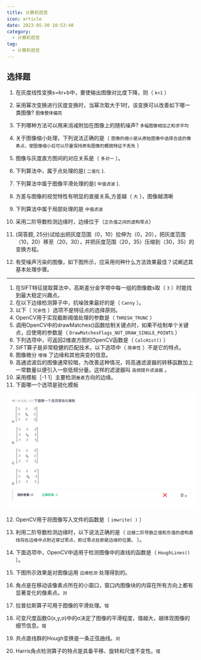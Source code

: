 ```yaml
---
title: 计算机视觉
icon: article
date: 2023-05-30 10:53:48
category:
  - 计算机视觉
tag:
  - 计算机视觉
---
```


## 选择题

1. 在灰度线性变换s=kr+b中，要使输出图像对比度下降，则（ `k<1`   ）
2. 采用幂次变换进行灰度变换时，当幂次取大于1时，该变换可以改善如下哪一类图像? `图像整体偏亮`
3. 下列哪种方法可以用来消减附加在图像上的随机噪声? `多幅图像相加之和求平均`
4. 关于图像缩小处理，下列说法正确的是（  `图像的缩小是从原始图像中选择合适的像素点，使图像缩小后可以尽量保持原有图像的概貌特征不丢失`  ）
5.  图像与灰度直方图间的对应关系是（  `多对一`    ）。
6. 下列算法中，属于点处理的是( `二值化`  ).
7. 下列算法中属于图像平滑处理的是( `中值滤波` ).
8. 方差与图像的视觉特性有明显的直接关系,方差越（ `大`  ），图像越清晰
9. 下列算法中属于局部处理的是 `中值滤波`
10. 采用二阶导数检测边缘时，边缘位于（`正负值之间的虚构零点`）

11. (简答题, 25分)试给出把灰度范围（0，10）拉伸为（0，20），把灰度范围（10，20）移至（20，30），并把灰度范围（20，35）压缩到（30，35）的变换方程。

12. 有受噪声污染的图像，如下图所示，应采用何种什么方法效果最佳？试阐述其基本处理步骤。

--- 

1. 在SIFT特征提取算法中，高斯差分金字塔中每一组的图像数s取（  `3`   ）时能找到最大稳定兴趣点。
2. 在以下边缘检测算子中，抗噪效果最好的是（ `Canny`  ）。
3. 以下（   `冗余性`    ）选项不是特征点的选择原则。
4. OpenCV用于实现截断阈值处理的参数是（ `THRESH_TRUNC` ）
5. 调用OpenCV中的drawMatches()函数绘制关键点时，如果不绘制单个关键点，应使用的参数是（ `DrawMatchesFlags_NOT_DRAW_SINGLE_POINTS`  ）
6. 下列选项中，可返回2维直方图的OpenCV函数是（ `CalcHist()`  ）
7. SIFT算子是非常稳健的匹配技术，以下选项中（ `简单性`   ）不是它的特点。
8. 图像微分 `增强`     了边缘和其他突变的信息。 
9. 高通滤波后的图像通常较暗，为改善这种情况，将高通滤波器的转移函数加上一常数量以便引入一些低频分量。这样的滤波器叫   `高频提升滤波器`  。
10. 采用模板［-1  1］主要检测`垂直`方向的边缘。
11. 下面哪一个选项是锐化模板

![锐化模板](https://raw.githubusercontent.com/JIeJaitt/my-docs/main/src/ai/assets/1.png?token=GHSAT0AAAAAAB6THPCXP6JMYFRRTDOLBCFMZEB5SVA)

12. OpenCV用于将图像写入文件的函数是（ `imwrite( )`  ）
13. 利用二阶导数检测边缘时，以下说法正确的是（ `边接二阶导数正值和负值的虚构直线将在边缘中点附近穿过零点，即过零点处即是边缘的位置。` ）。
14. 下面选项中，OpenCV中适用于检测图像中的直线的函数是（ `HoughLines()`  ）。
15. 下图所示效果是对图像运用  `边缘检测`    处理得到的。

1. 角点是在移动该像素点所在的小窗口，窗口内图像块的内容在所有方向上都有显著变化的像素点。`对`
2. 拉普拉斯算子可用于图像的平滑处理。`错`
3. 可变尺度函数G(x,y,σ)中的σ决定了图像的平滑程度，值越大，越体现图像的细节信息。`错`
4. 共点直线群的Hough变换是一条正弦曲线。`对`
5. Harris角点检测算子的特点是具备平移、旋转和尺度不变性。`错`
